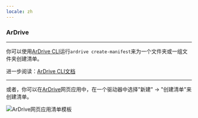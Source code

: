 ```yaml
---
locale: zh
---
```

### ArDrive

---

你可以使用[ArDrive CLI](https://github.com/ardriveapp/ardrive-cli)运行`ardrive create-manifest`来为一个文件夹或一组文件夹创建清单。

进一步阅读：[ArDrive CLI文档](https://github.com/ardriveapp/ardrive-cli)

---

或者，你可以在[ArDrive](https://ardrive.io)网页应用中，在一个驱动器中选择"新建" -> "创建清单"来创建清单。

![ArDrive网页应用清单模板](~@source/images/ardrive-manifests.png)